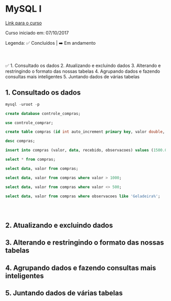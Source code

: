 # MySQL I

[Link para o curso](https://cursos.alura.com.br/course/introducao-a-banco-de-dados-e-sql)

Curso iniciado em: 07/10/2017

Legenda: :white_check_mark: Concluídos | :arrow_right: Em andamento <br/><br/><br/>

:white_check_mark: 1. Consultado os dados
2. Atualizando e excluindo dados
3. Alterando e restringindo o formato das nossas tabelas
4. Agrupando dados e fazendo consultas mais inteligentes
5. Juntando dados de várias tabelas

## 1. Consultado os dados
```sql
mysql -uroot -p

create database controle_compras;

use controle_comprar;

create table compras (id int auto_increment primary key, valor double, data date, recebido boolean, observacoes varchar(255));

desc compras;

insert into compras (valor, data, recebido, observacoes) values (1500.0, '2017-10-07', 1, 'Geladeira nova porque a velha quebrou');

select * from compras;

select data, valor from compras;

select data, valor from compras where valor > 1000;

select data, valor from compras where valor <> 500;

select data, valor from compras where observacoes like 'Geladeira%';





```

## 2. Atualizando e excluindo dados
## 3. Alterando e restringindo o formato das nossas tabelas
## 4. Agrupando dados e fazendo consultas mais inteligentes
## 5. Juntando dados de várias tabelas